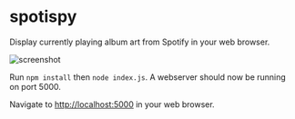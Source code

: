 # spotispy
Display currently playing album art from Spotify in your web browser.

![screenshot](http://i.imgur.com/qTb56Nl.jpg)

Run ```npm install``` then ```node index.js```. A webserver should now be running on port 5000.

Navigate to <http://localhost:5000> in your web browser.
